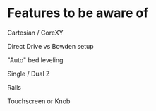 # Features to be aware of

Cartesian / CoreXY

Direct Drive vs Bowden setup

"Auto" bed leveling

Single / Dual Z

Rails

Touchscreen or Knob
